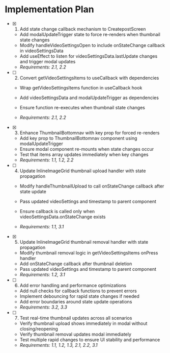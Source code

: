 # Implementation Plan

- [x] 1. Add state change callback mechanism to CreatepostScreen


  - Add modalUpdateTrigger state to force re-renders when thumbnail state changes
  - Modify handleVideoSettingsOpen to include onStateChange callback in videoSettingsData
  - Add useEffect to listen for videoSettingsData.lastUpdate changes and trigger modal updates
  - _Requirements: 2.1, 2.2_



- [ ] 2. Convert getVideoSettingsItems to useCallback with dependencies
  - Wrap getVideoSettingsItems function in useCallback hook
  - Add videoSettingsData and modalUpdateTrigger as dependencies


  - Ensure function re-executes when thumbnail state changes
  - _Requirements: 2.1, 2.2_

- [x] 3. Enhance ThumbnailBottomnav with key prop for forced re-renders


  - Add key prop to ThumbnailBottomnav component using modalUpdateTrigger
  - Ensure modal component re-mounts when state changes occur
  - Test that items array updates immediately when key changes
  - _Requirements: 1.1, 1.2, 2.2_



- [ ] 4. Update InlineImageGrid thumbnail upload handler with state propagation
  - Modify handleThumbnailUpload to call onStateChange callback after state update
  - Pass updated videoSettings and timestamp to parent component


  - Ensure callback is called only when videoSettingsData.onStateChange exists
  - _Requirements: 1.1, 3.1_

- [x] 5. Update InlineImageGrid thumbnail removal handler with state propagation



  - Modify thumbnail removal logic in getVideoSettingsItems onPress handler
  - Add onStateChange callback after thumbnail deletion
  - Pass updated videoSettings and timestamp to parent component
  - _Requirements: 1.2, 3.1_

- [ ] 6. Add error handling and performance optimizations
  - Add null checks for callback functions to prevent errors
  - Implement debouncing for rapid state changes if needed
  - Add error boundaries around state update operations
  - _Requirements: 3.2, 3.3_

- [ ] 7. Test real-time thumbnail updates across all scenarios
  - Verify thumbnail upload shows immediately in modal without closing/reopening
  - Verify thumbnail removal updates modal immediately
  - Test multiple rapid changes to ensure UI stability and performance
  - _Requirements: 1.1, 1.2, 1.3, 2.1, 2.2, 3.1_